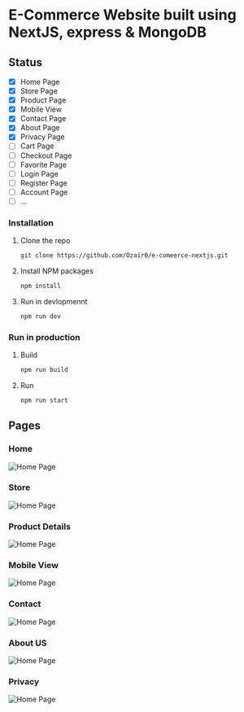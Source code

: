 # E-Commerce Website built using NextJS, express & MongoDB

## Status

- [x] Home Page
- [x] Store Page
- [x] Product Page
- [x] Mobile View
- [x] Contact Page
- [x] About Page
- [x] Privacy Page
- [ ] Cart Page
- [ ] Checkout Page
- [ ] Favorite Page
- [ ] Login Page
- [ ] Register Page
- [ ] Account Page
- [ ] ...

### Installation

1. Clone the repo

   ```sh
   git clone https://github.com/Ozair0/e-comeerce-nextjs.git
   ```

2. Install NPM packages

   ```sh
   npm install
   ```

3. Run in devlopmennt

   ```sh
   npm run dev
   ```

### Run in production

1. Build

   ```sh
   npm run build
   ```

2. Run

   ```sh
   npm run start
   ```

## Pages

### Home

![Home Page](Images/home.jpeg "Home Page")

### Store

![Home Page](Images/store.jpeg "Store Page")

### Product Details

![Home Page](Images/product.jpeg "Product Page")

### Mobile View

![Home Page](Images/mobileview.jpeg "Mobile View")

### Contact

![Home Page](Images/contact.jpeg "Contact Page")

### About US

![Home Page](Images/aboutus.jpeg "About Page")

### Privacy

![Home Page](Images/privacy.jpeg "Privacy Page")
